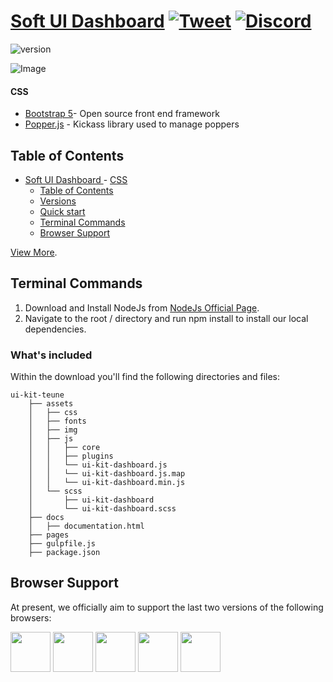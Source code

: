 # [Soft UI Dashboard](http://demos.creative-tim.com/soft-ui-dashboard/pages/dashboard.html?ref=readme-sud) [![Tweet](https://img.shields.io/twitter/url/http/shields.io.svg?style=social&logo=twitter)](https://twitter.com/intent/tweet?url=https://www.creative-tim.com/product/soft-ui-dashboard&text=Check%20Soft%20UI%20Dashboard%20made%20by%20@CreativeTim%20#webdesign%20#dashboard%20#softdesign%20#html%20https://www.creative-tim.com/product/soft-ui-dashboard) [![Discord](https://badgen.net/badge/icon/discord?icon=discord&label)](https://discord.gg/FhCJCaHdQa)

![version](https://img.shields.io/badge/version-1.0.0-blue.svg) 

![Image](https://s3.amazonaws.com/creativetim_bucket/products/450/original/opt_sd_free_thumbnail.jpg?1617715816)

#### CSS
- [Bootstrap 5](https://www.getbootstrap.com)- Open source front end framework
- [Popper.js](https://popper.js.org/) - Kickass library used to manage poppers

## Table of Contents

- [Soft UI Dashboard  ](#soft-ui-dashboard--)
      - [CSS](#css)
  - [Table of Contents](#table-of-contents)
  - [Versions](#versions)
  - [Quick start](#quick-start)
  - [Terminal Commands](#terminal-commands)
  - [Browser Support](#browser-support)

[View More](https://demos.creative-tim.com/soft-ui-dashboard/pages/dashboard.html?ref=readme-sud).

## Terminal Commands

1. Download and Install NodeJs from [NodeJs Official Page](https://nodejs.org/en/download/).
2. Navigate to the root / directory and run npm install to install our local dependencies.

### What's included

Within the download you'll find the following directories and files:

```
ui-kit-teune
    ├── assets
    │   ├── css
    │   ├── fonts
    │   ├── img
    │   ├── js
    │   │   ├── core
    │   │   ├── plugins
    │   │   └── ui-kit-dashboard.js
    │   │   └── ui-kit-dashboard.js.map
    │   │   └── ui-kit-dashboard.min.js
    │   └── scss
    │       ├── ui-kit-dashboard
    │       └── ui-kit-dashboard.scss
    ├── docs
    │   ├── documentation.html
    ├── pages
    ├── gulpfile.js
    ├── package.json
```

## Browser Support

At present, we officially aim to support the last two versions of the following browsers:

<img src="https://s3.amazonaws.com/creativetim_bucket/github/browser/chrome.png" width="64" height="64"> <img src="https://s3.amazonaws.com/creativetim_bucket/github/browser/firefox.png" width="64" height="64"> <img src="https://s3.amazonaws.com/creativetim_bucket/github/browser/edge.png" width="64" height="64"> <img src="https://s3.amazonaws.com/creativetim_bucket/github/browser/safari.png" width="64" height="64"> <img src="https://s3.amazonaws.com/creativetim_bucket/github/browser/opera.png" width="64" height="64">
